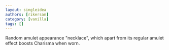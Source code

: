 ```yaml
---
layout: singleidea
authors: [rikersan]
category: [vanilla]
tags: []
---
```

Random amulet appearance "necklace", which apart from its regular amulet effect boosts Charisma when worn.
